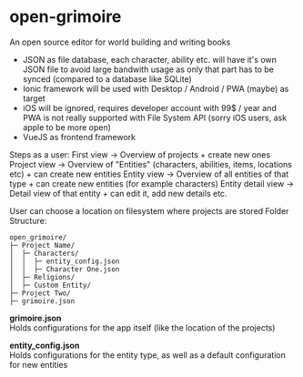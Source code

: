 # open-grimoire
An open source editor for world building and writing books

- JSON as file database, each character, ability etc. will have it's own JSON file to avoid large bandwith usage as only that part has to be synced (compared to a database like SQLite)
- Ionic framework will be used with Desktop / Android / PWA (maybe) as target
- iOS will be ignored, requires developer account with 99$ / year and PWA is not really supported with File System API (sorry iOS users, ask apple to be more open)
- VueJS as frontend framework


Steps as a user:
First view -> Overview  of projects + create new ones
Project view -> Overview of "Entities" (characters, abilities, items, locations etc) + can create new entities
Entity view -> Overview of all entities of that type + can create new entities (for example characters)
Entity detail view -> Detail view of that entity + can edit it, add new details etc.

User can choose a location on filesystem where projects are stored
Folder Structure:

```plaintext
open_grimoire/
├─ Project Name/
│  ├─ Characters/
│  │  ├─ entity_config.json
│  │  ├─ Character One.json
│  ├─ Religions/
│  ├─ Custom Entity/
├─ Project Two/
├─ grimoire.json
```

**grimoire.json**<br>
Holds configurations for the app itself (like the location of the projects)

**entity_config.json**<br>
Holds configurations for the entity type, as well as a default configuration for new entities
